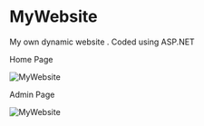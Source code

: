 # MyWebsite
My own dynamic website . Coded using ASP.NET

Home Page

![MyWebsite](https://i.hizliresim.com/m9nk3vb.png)

Admin Page

![MyWebsite](https://i.hizliresim.com/j2nw00s.png)


